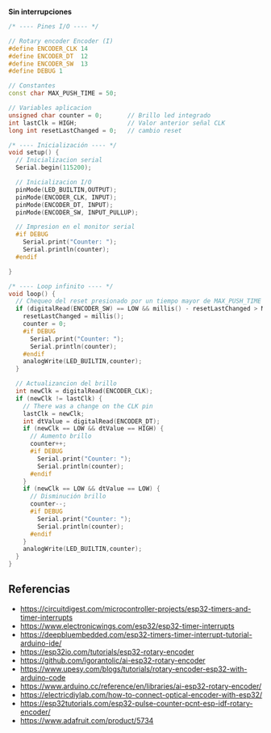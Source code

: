
**Sin interrupciones**

```ino
/* ---- Pines I/O ---- */

// Rotary encoder Encoder (I)
#define ENCODER_CLK 14
#define ENCODER_DT  12
#define ENCODER_SW  13
#define DEBUG 1

// Constantes
const char MAX_PUSH_TIME = 50;

// Variables aplicacion
unsigned char counter = 0;       // Brillo led integrado
int lastClk = HIGH;              // Valor anterior señal CLK
long int resetLastChanged = 0;   // cambio reset

/* ---- Inicialización ---- */
void setup() {
  // Inicializacion serial
  Serial.begin(115200);

  // Inicializacion I/O
  pinMode(LED_BUILTIN,OUTPUT);   
  pinMode(ENCODER_CLK, INPUT);
  pinMode(ENCODER_DT, INPUT);
  pinMode(ENCODER_SW, INPUT_PULLUP);

  // Impresion en el monitor serial
  #if DEBUG
    Serial.print("Counter: ");
    Serial.println(counter);      
  #endif

}

/* ---- Loop infinito ---- */
void loop() {
  // Chequeo del reset presionado por un tiempo mayor de MAX_PUSH_TIME 
  if (digitalRead(ENCODER_SW) == LOW && millis() - resetLastChanged > MAX_PUSH_TIME) {
    resetLastChanged = millis();
    counter = 0;
    #if DEBUG
      Serial.print("Counter: ");
      Serial.println(counter);   
    #endif
    analogWrite(LED_BUILTIN,counter);   
  }

  // Actualizancion del brillo
  int newClk = digitalRead(ENCODER_CLK);
  if (newClk != lastClk) {
    // There was a change on the CLK pin
    lastClk = newClk;
    int dtValue = digitalRead(ENCODER_DT);    
    if (newClk == LOW && dtValue == HIGH) {
      // Aumento brillo
      counter++;
      #if DEBUG
        Serial.print("Counter: ");
        Serial.println(counter);
      #endif
    }
    if (newClk == LOW && dtValue == LOW) {
      // Disminución brillo
      counter--;
      #if DEBUG
        Serial.print("Counter: ");
        Serial.println(counter);
      #endif
    }
    analogWrite(LED_BUILTIN,counter);   
  }
}
```

## Referencias

* https://circuitdigest.com/microcontroller-projects/esp32-timers-and-timer-interrupts
* https://www.electronicwings.com/esp32/esp32-timer-interrupts
* https://deepbluembedded.com/esp32-timers-timer-interrupt-tutorial-arduino-ide/
* https://esp32io.com/tutorials/esp32-rotary-encoder
* https://github.com/igorantolic/ai-esp32-rotary-encoder
* https://www.upesy.com/blogs/tutorials/rotary-encoder-esp32-with-arduino-code
* https://www.arduino.cc/reference/en/libraries/ai-esp32-rotary-encoder/
* https://electricdiylab.com/how-to-connect-optical-encoder-with-esp32/
* https://esp32tutorials.com/esp32-pulse-counter-pcnt-esp-idf-rotary-encoder/
* https://www.adafruit.com/product/5734